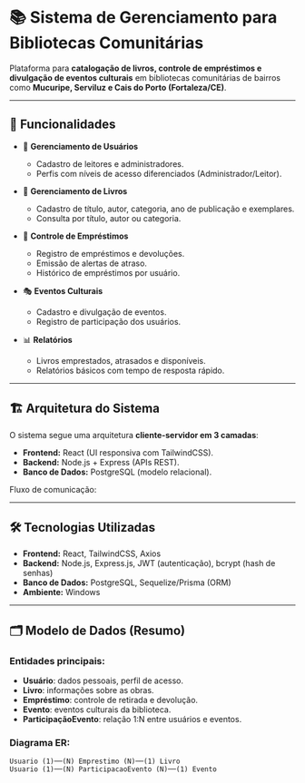 # 📚 Sistema de Gerenciamento para Bibliotecas Comunitárias

Plataforma para **catalogação de livros, controle de empréstimos e divulgação de eventos culturais** em bibliotecas comunitárias de bairros como **Mucuripe, Serviluz e Cais do Porto (Fortaleza/CE)**.  

---

## 🚀 Funcionalidades

- 👤 **Gerenciamento de Usuários**
  - Cadastro de leitores e administradores.
  - Perfis com níveis de acesso diferenciados (Administrador/Leitor).

- 📖 **Gerenciamento de Livros**
  - Cadastro de título, autor, categoria, ano de publicação e exemplares.
  - Consulta por título, autor ou categoria.

- 🔄 **Controle de Empréstimos**
  - Registro de empréstimos e devoluções.
  - Emissão de alertas de atraso.
  - Histórico de empréstimos por usuário.

- 🎭 **Eventos Culturais**
  - Cadastro e divulgação de eventos.
  - Registro de participação dos usuários.

- 📊 **Relatórios**
  - Livros emprestados, atrasados e disponíveis.
  - Relatórios básicos com tempo de resposta rápido.

---

## 🏗️ Arquitetura do Sistema

O sistema segue uma arquitetura **cliente-servidor em 3 camadas**:

- **Frontend:** React (UI responsiva com TailwindCSS).  
- **Backend:** Node.js + Express (APIs REST).  
- **Banco de Dados:** PostgreSQL (modelo relacional).  

Fluxo de comunicação:


---

## 🛠️ Tecnologias Utilizadas

- **Frontend:** React, TailwindCSS, Axios  
- **Backend:** Node.js, Express.js, JWT (autenticação), bcrypt (hash de senhas)  
- **Banco de Dados:** PostgreSQL, Sequelize/Prisma (ORM)  
- **Ambiente:** Windows 

---

## 🗂️ Modelo de Dados (Resumo)

### Entidades principais:
- **Usuário**: dados pessoais, perfil de acesso.  
- **Livro**: informações sobre as obras.  
- **Empréstimo**: controle de retirada e devolução.  
- **Evento**: eventos culturais da biblioteca.  
- **ParticipaçãoEvento**: relação 1:N entre usuários e eventos.  

### Diagrama ER:
```plaintext
Usuario (1)──(N) Emprestimo (N)──(1) Livro
Usuario (1)──(N) ParticipacaoEvento (N)──(1) Evento
